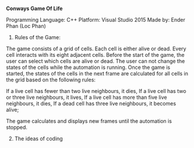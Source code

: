 **Conways Game Of Life**

Programming Language: C++
Platform: Visual Studio 2015
Made by: Ender Phan (Loc Phan)

1. Rules of the Game:

  The game consists of a grid of cells. Each cell is either alive or dead. Every cell interacts with its eight adjacent cells.
  Before the start of the game, the user can select which cells are alive or dead.
  The user can not change the states of the cells while the automation is running.
  Once the game is started, the states of the cells in the next frame are calculated for all cells in the grid based on the following rules:

  If a live cell has fewer than two live neighbours, it dies,
  If a live cell has two or three live neighbours, it lives,
  If a live cell has more than five live neighbours, it dies,
  If a dead cell has three live neighbours, it becomes alive;

  The game calculates and displays new frames until the automation is stopped.

2. The ideas of coding

